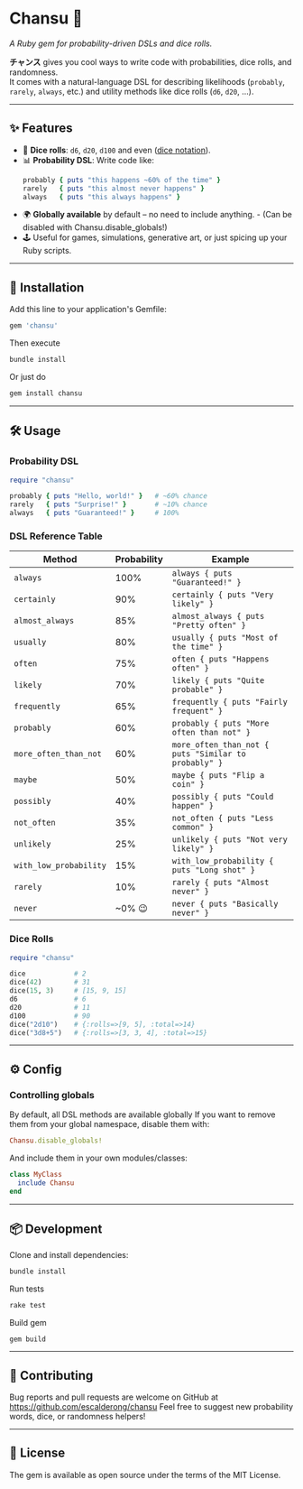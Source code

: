 # Chansu 🎲  
*A Ruby gem for probability-driven DSLs and dice rolls.*  

**チャンス** gives you cool ways to write code with probabilities, dice rolls, and randomness.  
It comes with a natural-language DSL for describing likelihoods (`probably`, `rarely`, `always`, etc.) and utility methods like dice rolls (`d6`, `d20`, …).  

---

## ✨ Features
- 🎲 **Dice rolls**: `d6`, `d20`, `d100` and even ([dice notation](https://en.wikipedia.org/wiki/Dice_notation)).  
- 📊 **Probability DSL**: Write code like:  
  ```ruby
  probably { puts "this happens ~60% of the time" }
  rarely   { puts "this almost never happens" }
  always   { puts "this always happens" }

- 🌍 **Globally available** by default – no need to include anything. - (Can be disabled with Chansu.disable_globals!)
- 🕹️ Useful for games, simulations, generative art, or just spicing up your Ruby scripts.

---

## 🚀 Installation

Add this line to your application's Gemfile:
  ```ruby
  gem 'chansu'
```
Then execute
  ```bash
  bundle install
```
Or just do
  ```bash
  gem install chansu
```
---

## 🛠️ Usage
### Probability DSL
```ruby
require "chansu"

probably { puts "Hello, world!" }   # ~60% chance
rarely   { puts "Surprise!" }       # ~10% chance
always   { puts "Guaranteed!" }     # 100%
```

### DSL Reference Table
| Method                 | Probability | Example                                       |
|-------------------------|-------------|-----------------------------------------------|
| `always`               | 100%        | `always { puts "Guaranteed!" }`               |
| `certainly`            | 90%         | `certainly { puts "Very likely" }`            |
| `almost_always`        | 85%         | `almost_always { puts "Pretty often" }`       |
| `usually`              | 80%         | `usually { puts "Most of the time" }`         |
| `often`                | 75%         | `often { puts "Happens often" }`              |
| `likely`               | 70%         | `likely { puts "Quite probable" }`            |
| `frequently`           | 65%         | `frequently { puts "Fairly frequent" }`       |
| `probably`             | 60%         | `probably { puts "More often than not" }`     |
| `more_often_than_not`  | 60%         | `more_often_than_not { puts "Similar to probably" }` |
| `maybe`                | 50%         | `maybe { puts "Flip a coin" }`                |
| `possibly`             | 40%         | `possibly { puts "Could happen" }`            |
| `not_often`            | 35%         | `not_often { puts "Less common" }`            |
| `unlikely`             | 25%         | `unlikely { puts "Not very likely" }`         |
| `with_low_probability` | 15%         | `with_low_probability { puts "Long shot" }`   |
| `rarely`               | 10%         | `rarely { puts "Almost never" }`              |
| `never`                | ~0%  😉       | `never { puts "Basically never" }`            |


### Dice Rolls
```ruby
require "chansu"

dice            # 2
dice(42)        # 31
dice(15, 3)     # [15, 9, 15]
d6              # 6
d20             # 11
d100            # 90
dice("2d10")    # {:rolls=>[9, 5], :total=>14}
dice("3d8+5")   # {:rolls=>[3, 3, 4], :total=>15}
```
---
## ⚙️ Config 
### Controlling globals
By default, all DSL methods are available globally
If you want to remove them from your global namespace, disable them with:
```ruby
Chansu.disable_globals!
```
And include them in your own modules/classes:
```ruby
class MyClass
  include Chansu
end
```
---
## 📦 Development
Clone and install dependencies:
```bash
bundle install
```
Run tests
```bash
rake test
```
Build gem
```
gem build
```
---
## 🤝 Contributing

Bug reports and pull requests are welcome on GitHub at https://github.com/escalderong/chansu
Feel free to suggest new probability words, dice, or randomness helpers!

---
## 📜 License
The gem is available as open source under the terms of the MIT License.
